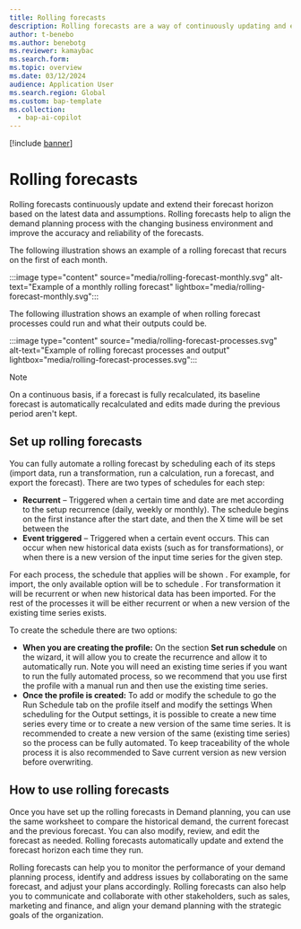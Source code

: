 ```yaml
---
title: Rolling forecasts
description: Rolling forecasts are a way of continuously updating and extending the forecast horizon based on the latest data and assumptions. Rolling forecasts help to align the demand planning process with the changing business environment and improve the accuracy and reliability of the forecasts.
author: t-benebo
ms.author: benebotg
ms.reviewer: kamaybac
ms.search.form:
ms.topic: overview
ms.date: 03/12/2024
audience: Application User
ms.search.region: Global
ms.custom: bap-template
ms.collection:
  - bap-ai-copilot
---
```


 
[!include [banner](../includes/banner.md)]

# Rolling forecasts

Rolling forecasts continuously update and extend their forecast horizon based on the latest data and assumptions. Rolling forecasts help to align the demand planning process with the changing business environment and improve the accuracy and reliability of the forecasts.

The following illustration shows an example of a rolling forecast that recurs on the first of each month.

:::image type="content" source="media/rolling-forecast-monthly.svg" alt-text="Example of a monthly rolling forecast" lightbox="media/rolling-forecast-monthly.svg":::

The following illustration shows an example of when rolling forecast processes could run and what their outputs could be.

:::image type="content" source="media/rolling-forecast-processes.svg" alt-text="Example of rolling forecast processes and output" lightbox="media/rolling-forecast-processes.svg":::

> [!NOTE]
> On a continuous basis, if a forecast is fully recalculated, its baseline forecast is automatically recalculated and edits made during the previous period aren't kept.

## Set up rolling forecasts

You can fully automate a rolling forecast by scheduling each of its steps (import data, run a transformation, run a calculation, run a forecast, and export the forecast). There are two types of schedules for each step:

- **Recurrent** – Triggered when a certain time and date are met according to the setup recurrence (daily, weekly or monthly). The schedule begins on the first instance after the start date, and then the X time will be set between the <!--KFM: incomplete sentence. Please finish... -->
- **Event triggered** – Triggered when a certain event occurs. This can occur when new historical data exists (such as for transformations), or when there is a new version of the input time series for the given step.

For each process, the schedule that applies will be shown <!-- KFM: Shown where? -->. For example, for import, the only available option will be to schedule <!-- KFM: Same as recurrent? -->. For transformation it will be recurrent or when new historical data has been imported. For the rest of the processes it will be either recurrent or when a new version of the existing time series exists.

To create the schedule there are two options:

<!--KFM: What kind of profiles are these? We should probably integrate these descriptions into the relevant profile topic. -->

- **When you are creating the profile:**  On the section **Set run schedule** on the wizard, it will allow you to create the recurrence and allow it to automatically run. Note you will need an existing time series if you want to run the fully automated process, so we recommend that you use first the profile with a manual run and then use the existing time series.
- **Once the profile is created:** To add or modify the schedule to go the Run Schedule tab on the profile itself and modify the settings
When scheduling for the Output settings, it is possible to create a new time series every time or to create a new version of the same time series. It is recommended to create a new version of the same (existing time series) so the process can be fully automated. To keep traceability of the whole process it is also recommended to Save current version as new version before overwriting.

## How to use rolling forecasts

Once you have set up the rolling forecasts in Demand planning, you can use the same worksheet <!--KFM: what worksheet? --> to compare the historical demand, the current forecast and the previous forecast. You can also modify, review, and edit the forecast as needed. Rolling forecasts automatically update and extend the forecast horizon each time they run.

Rolling forecasts can help you to monitor the performance of your demand planning process, identify and address issues by collaborating on the same forecast, and adjust your plans accordingly. Rolling forecasts can also help you to communicate and collaborate with other stakeholders, such as sales, marketing and finance, and align your demand planning with the strategic goals of the organization.
